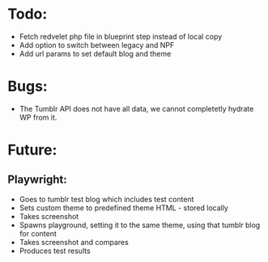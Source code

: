 # Todo:
- Fetch redvelet php file in blueprint step instead of local copy
- Add option to switch between legacy and NPF
- Add url params to set default blog and theme

# Bugs:
- The Tumblr API does not have all data, we cannot completetly hydrate WP from it.

# Future:

## Playwright:
- Goes to tumblr test blog which includes test content
- Sets custom theme to predefined theme HTML - stored locally
- Takes screenshot
- Spawns playground, setting it to the same theme, using that tumblr blog for content
- Takes screenshot and compares
- Produces test results